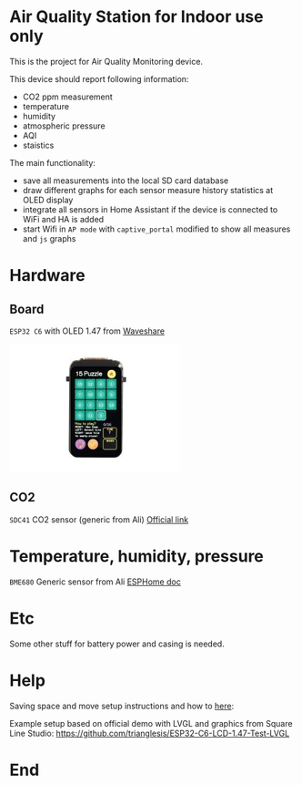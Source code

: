# Air Quality Station for Indoor use only

This is the project for Air Quality Monitoring device.

This device should report following information:
- CO2 ppm measurement
- temperature
- humidity
- atmospheric pressure
- AQI
- staistics

The main functionality:
- save all measurements into the local SD card database
- draw different graphs for each sensor measure history statistics at OLED display
- integrate all sensors in Home Assistant if the device is connected to WiFi and HA is added
- start Wifi in `AP mode` with `captive_portal` modified to show all measures and `js` graphs

# Hardware

## Board

`ESP32 C6` with OLED 1.47 from [Waveshare](https://www.waveshare.com/wiki/ESP32-C6-LCD-1.47)

![alt text](doc/pic/300px-ESP32-C6-LCD-1.47.jpg)

## CO2

`SDC41` CO2 sensor (generic from Ali) [Official link](https://sensirion.com/products/catalog/SCD41)

# Temperature, humidity, pressure

`BME680` Generic sensor from Ali [ESPHome doc](https://esphome.io/components/sensor/bme680.html)

# Etc

Some other stuff for battery power and casing is needed.

# Help

Saving space and move setup instructions and how to [here](doc/README.md):

Example setup based on official demo with LVGL and graphics from Square Line Studio: https://github.com/trianglesis/ESP32-C6-LCD-1.47-Test-LVGL

# End